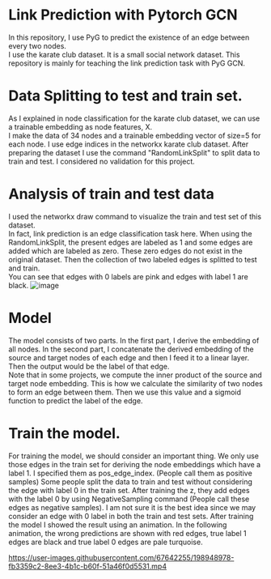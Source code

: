 
# Link Prediction with Pytorch GCN  
In this repository, I use PyG to predict the existence of an edge between every two nodes.   
I use the karate club dataset. It is a small social network dataset. This repository is mainly for teaching the link prediction task with PyG GCN. 
# Data Splitting to test and train set. 
As I explained in node classification for the karate club dataset, we can use a trainable embedding as node features, X.   
I make the data of 34 nodes and a trainable embedding vector of size=5 for each node. I use edge indices in the networkx karate club dataset. 
After preparing the dataset I use the command "RandomLinkSplit" to split data to train and test. I considered no validation for this project. 
# Analysis of train and test data   
I used the networkx draw command to visualize the train and test set of this dataset.   
In fact, link prediction is an edge classification task here. When using the RandomLinkSplit, the present edges are labeled as 1 and some edges are added which are labeled as zero. These zero edges do not exist in the original dataset. Then the collection of two labeled edges is splitted to test and train.  
You can see that edges with 0 labels are pink and edges with label 1 are black. 
![image](https://user-images.githubusercontent.com/67642255/198947742-601e8413-d280-4240-94af-081ea9b67135.png)

# Model   
The model consists of two parts. 
In the first part, I derive the embedding of all nodes. 
In the second part, I concatenate the derived embedding of the source and target nodes of each edge and then I feed it to a linear layer.  Then the output would be the label of that edge.   
Note that in some projects, we compute the inner product of the source and target node embedding. This is how we calculate the similarity of two nodes to form an edge between them. Then we use this value and a sigmoid function to predict the label of the edge.   
# Train the model.  
For training the model, we should consider an important thing. 
We only use those edges in the train set for deriving the node embeddings which have a label 1. I specified them as pos_edge_index. (People call them as positive samples)
Some people split the data to train and test without considering the edge with label 0 in the train set. After training the z, they add edges with the label 0 by using NegativeSampling command (People call these edges as negative samples). I am not sure it is the best idea since we may consider an edge with 0 label in both the train and test sets. 
After training the model I showed the result using an animation. In the following animation, the wrong predictions are shown with red edges, true label 1 edges are black and true label 0 edges are pale turquoise. 




https://user-images.githubusercontent.com/67642255/198948978-fb3359c2-8ee3-4b1c-b60f-51a46f0d5531.mp4

